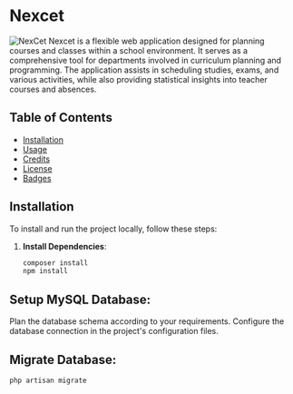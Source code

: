 # Nexcet
![NexCet](https://github.com/Bruheem/Visio-/assets/117863082/5a0d925e-e0b3-4be3-b6fa-d257b02b47a0)
Nexcet is a flexible web application designed for planning courses and classes within a school environment. It serves as a comprehensive tool for departments involved in curriculum planning and programming. The application assists in scheduling studies, exams, and various activities, while also providing statistical insights into teacher courses and absences.

## Table of Contents

- [Installation](#installation)
- [Usage](#usage)
- [Credits](#credits)
- [License](#license)
- [Badges](#badges)

## Installation

To install and run the project locally, follow these steps:

1. **Install Dependencies**:
   ```bash
   composer install
   npm install
## Setup MySQL Database:

Plan the database schema according to your requirements.
Configure the database connection in the project's configuration files.
## Migrate Database:
```bash
php artisan migrate
